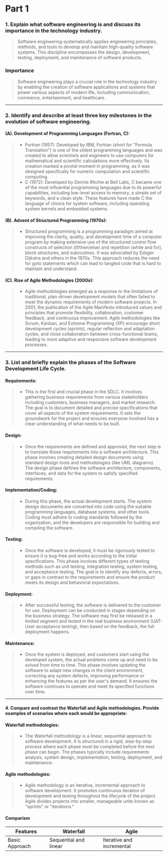 # Part 1
 ### 1. Explain what software engineering is and discuss its importance in the technology industry.
> Software engineering systematically applies engineering principles, methods, and tools to develop and maintain   high-quality software systems. This discipline encompasses the design, development, testing, deployment, and maintenance of software products.
 ### Importance
> Software engineering plays a crucial role in the technology industry by enabling the creation of software applications and systems that power various aspects of modern life, including communication, commerce, entertainment, and healthcare.

***
### 2.  Identify and describe at least three key milestones in the evolution of software engineering.
#### (A).  Development of Programming Languages (Fortran, C): 
> - Fortran (1957): Developed by IBM, Fortran (short for "Formula Translation") is one of the oldest programming languages and was created to allow scientists and engineers to use computers for mathematical and scientific calculations more effectively. Its creation marked a pivotal moment in programming, as it was designed specifically for numeric computation and scientific computing.
> - C (1972): Developed by Dennis Ritchie at Bell Labs, C became one of the most influential programming languages due to its powerful capabilities, including low-level access to memory, a simple set of keywords, and a clean style. These features have made C the language of choice for system software, including operating system kernels and embedded systems.

#### (B). Advent of Structured Programming (1970s):
> - Structured programming is a programming paradigm aimed at improving the clarity, quality, and development time of a computer program by making extensive use of the structured control flow constructs of selection (if/then/else) and repetition (while and for), block structures, and subroutines. It was advocated by Edsger Dijkstra and others in the 1970s. This approach reduces the need for goto statements which can lead to tangled code that is hard to maintain and understand.

#### (C). Rise of Agile Methodologies (2000s):
> - Agile methodologies emerged as a response to the limitations of traditional, plan-driven development models that often failed to meet the dynamic requirements of modern software projects. In 2001, the publication of the Agile Manifesto introduced values and principles that promote flexibility, collaboration, customer feedback, and continuous improvement. Agile methodologies like Scrum, Kanban, and Extreme Programming (XP) encourage short development cycles (sprints), regular reflection and adaptation cycles, and close collaboration between cross-functional teams, leading to more adaptive and responsive software development processes.

***

### 3. List and briefly explain the phases of the Software Development Life Cycle.
#### Requirements: 
> - This is the first and crucial phase in the SDLC. It involves gathering business requirements from various stakeholders including customers, business managers, and market research. The goal is to document detailed and precise specifications that cover all aspects of the system requirements. It sets the groundwork for the project and ensures everyone involved has a clear understanding of what needs to be built.

#### Design:
> - Once the requirements are defined and approved, the next step is to translate those requirements into a software architecture. This phase involves creating detailed design documents using standard design tools and methodologies (like UML diagrams). The design phase defines the software architecture, components, interfaces, and data for the system to satisfy specified requirements.

#### Implementation/Coding:
> - During this phase, the actual development starts. The system design documents are converted into code using the suitable programming languages, database systems, and other tools. Coding must adhere to coding standards followed by the organization, and the developers are responsible for building and compiling the software.

#### Testing:
> - Once the software is developed, it must be rigorously tested to ensure it is bug-free and works according to the initial specifications. This phase involves different types of testing methods such as unit testing, integration testing, system testing, and acceptance testing. The goal is to identify any defects, errors, or gaps in contrast to the requirements and ensure the product meets its design and behavioral expectations.

#### Deployment:
> - After successful testing, the software is delivered to the customer for use. Deployment can be conducted in stages depending on the business strategy. The software may first be released in a limited segment and tested in the real business environment (UAT- User acceptance testing), then based on the feedback, the full deployment happens.

#### Maintenance:
> - Once the system is deployed, and customers start using the developed system, the actual problems come up and need to be solved from time to time. This phase involves updating the software to adapt new changes in the client environment, correcting any system defects, improving performance or enhancing the features as per the user's demand. It ensures the software continues to operate and meet its specified functions over time.

***

#### 4. Compare and contrast the Waterfall and Agile methodologies. Provide examples of scenarios where each would be appropriate:

#### Waterfall methodologies: 
> - The Waterfall methodology is a linear, sequential approach to software development. It is structured in a rigid, step-by-step process where each phase must be completed before the next phase can begin. The phases typically include requirements analysis, system design, implementation, testing, deployment, and maintenance.

#### Agile methodologies: 
> - Agile methodology is an iterative, incremental approach to software development. It promotes continuous iteration of development and testing throughout the lifecycle of the project. Agile divides projects into smaller, manageable units known as "sprints" or "iterations."

#### Comparism
| Features | Waterfall | Agile |
| ------ | ---------- | ------- |
| Basic Approach | Sequential and linear | Iterative and incremental
